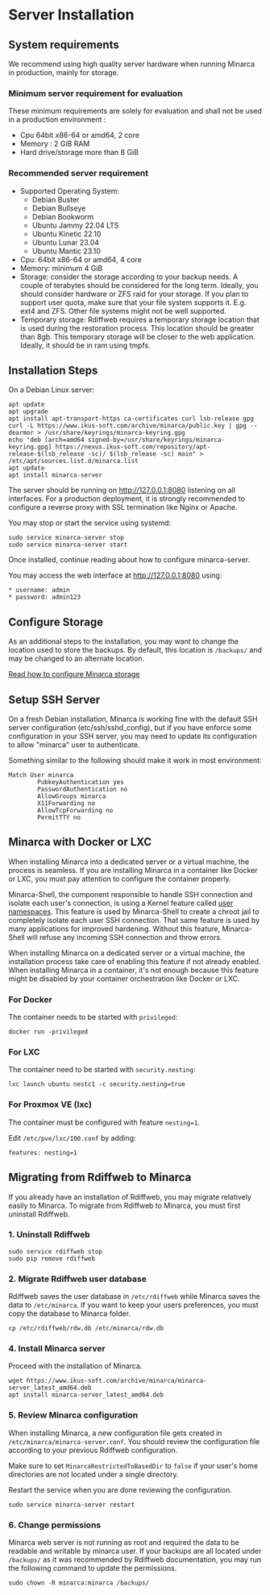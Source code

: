 # Server Installation

## System requirements

We recommend using high quality server hardware when running Minarca in production, mainly for storage.

### Minimum server requirement for evaluation

These minimum requirements are solely for evaluation and shall not be used in a production environment :

* Cpu 64bit x86-64 or amd64, 2 core
* Memory : 2 GiB RAM
* Hard drive/storage more than 8 GiB

### Recommended server requirement

* Supported Operating System:
  * Debian Buster
  * Debian Bullseye
  * Debian Bookworm
  * Ubuntu Jammy 22.04 LTS
  * Ubuntu Kinetic 22.10
  * Ubuntu Lunar 23.04
  * Ubuntu Mantic 23.10
* Cpu: 64bit x86-64 or amd64, 4 core
* Memory: minimum 4 GiB
* Storage: consider the storage according to your backup needs. A couple of terabytes should be considered for the long term. Ideally, you should consider hardware or ZFS raid for your storage. If you plan to support user quota, make sure that your file system supports it. E.g. ext4 and ZFS. Other file systems might not be well supported.
* Temporary storage: Rdiffweb requires a temporary storage location that is used during the restoration process. This location should be greater than 8gb. This temporary storage will be closer to the web application. Ideally, it should be in ram using tmpfs.

## Installation Steps

On a Debian Linux server:

    apt update
    apt upgrade
    apt install apt-transport-https ca-certificates curl lsb-release gpg
    curl -L https://www.ikus-soft.com/archive/minarca/public.key | gpg --dearmor > /usr/share/keyrings/minarca-keyring.gpg
    echo "deb [arch=amd64 signed-by=/usr/share/keyrings/minarca-keyring.gpg] https://nexus.ikus-soft.com/repository/apt-release-$(lsb_release -sc)/ $(lsb_release -sc) main" > /etc/apt/sources.list.d/minarca.list
    apt update
    apt install minarca-server

The server should be running on http://127.0.0.1:8080 listening on all interfaces. For a production deployment, it is strongly recommended to configure a reverse proxy with SSL termination like Nginx or Apache.

You may stop or start the service using systemd:

    sudo service minarca-server stop
    sudo service minarca-server start

Once installed, continue reading about how to configure minarca-server.

You may access the web interface at http://127.0.0.1:8080 using:

    * username: admin
    * password: admin123 

## Configure Storage

As an additional steps to the installation, you may want to change the location used to store the backups. By default, this location is `/backups/` and may be changed to an alternate location.

[Read how to configure Minarca storage](configuration-storage)

## Setup SSH Server

On a fresh Debian installation, Minarca is working fine with the default SSH server
configuration (etc/ssh/sshd_config), but if you have enforce some configuration in your SSH
server, you may need to update its configuration to allow "minarca" user to authenticate.

Something similar to the following should make it work in most environment:

    Match User minarca
            PubkeyAuthentication yes
            PasswordAuthentication no
            AllowGroups minarca
            X11Forwarding no
            AllowTcpForwarding no
            PermitTTY no

## Minarca with Docker or LXC

When installing Minarca into a dedicated server or a virtual machine, the
process is seamless. If you are installing Minarca in a container like
Docker or LXC, you must pay attention to configure the container properly.

Minarca-Shell, the component responsible to handle SSH connection and isolate
each user's connection, is using a Kernel feature
called [user namespaces](https://man7.org/linux/man-pages/man7/user_namespaces.7.html).
This feature is used by Minarca-Shell to create a chroot jail to completely
isolate each user SSH connection. That same feature is used by many applications
for improved hardening. Without this feature, Minarca-Shell will refuse any incoming
SSH connection and throw errors.

When installing Minarca on a dedicated server or a virtual machine, the installation
process take care of enabling this feature if not already enabled. When installing Minarca
in a container, it's not enough because this feature might be disabled by your container
orchestration like Docker or LXC.

### For Docker

The container needs to be started with `privileged`:

    docker run -privileged

### For LXC

The container need to be started with `security.nesting`:

    lxc launch ubuntu nestc1 -c security.nesting=true

### For Proxmox VE (lxc)

The container must be configured with feature `nesting=1`.

Edit `/etc/pve/lxc/100.conf` by adding:

    features: nesting=1

## Migrating from Rdiffweb to Minarca

If you already have an installation of Rdiffweb, you may migrate relatively
easily to Minarca. To migrate from Rdiffweb to Minarca, you must
first uninstall Rdiffweb.

### 1. Uninstall Rdiffweb

    sudo service rdiffweb stop
    sudo pip remove rdiffweb

### 2. Migrate Rdiffweb user database

Rdiffweb saves the user database in `/etc/rdiffweb` while Minarca
saves the data to `/etc/minarca`. If you want to keep your users
preferences, you must copy the database to Minarca folder.

    cp /etc/rdiffweb/rdw.db /etc/minarca/rdw.db

### 4. Install Minarca server

Proceed with the installation of Minarca.

    wget https://www.ikus-soft.com/archive/minarca/minarca-server_latest_amd64.deb
    apt install minarca-server_latest_amd64.deb

### 5. Review Minarca configuration

When installing Minarca, a new configuration file gets created in
`/etc/minarca/minarca-server.conf`. You should review the configuration file
according to your previous Rdiffweb configuration.

Make sure to set `MinarcaRestrictedToBasedDir` to `false` if your user's home
directories are not located under a single directory.

Restart the service when you are done reviewing the configuration.

    sudo service minarca-server restart

### 6. Change permissions

Minarca web server is not running as root and required the data to be readable
and writable by minarca user. If your backups are all located under `/backups/`
as it was recommended by Rdiffweb documentation, you may run the following
command to update the permissions.

    sudo chown -R minarca:minarca /backups/
